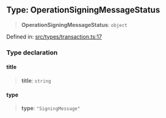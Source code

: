 
## Type: OperationSigningMessageStatus

> **OperationSigningMessageStatus**: `object`

Defined in: [src/types/transaction.ts:17](https://github.com/centrifuge/sdk/blob/53d114090a2f30046959761b9bf8f6f2a6b15867/src/types/transaction.ts#L17)

### Type declaration

#### title

> **title**: `string`

#### type

> **type**: `"SigningMessage"`
